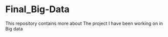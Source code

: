 # Final_Big-Data
This repository contains more about The project I have been working on in Big data

